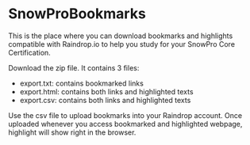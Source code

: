 # SnowProBookmarks

This is the place where you can download bookmarks and highlights compatible with Raindrop.io to help you study for your SnowPro Core Certification.

Download the zip file. It contains 3 files: 
- export.txt: contains bookmarked links
- export.html: contains both links and highlighted texts
- export.csv: contains both links and highlighted texts

Use the csv file to upload bookmarks into your Raindrop account. Once uploaded whenever you access bookmarked and highlighted webpage, highlight will show right in the browser.

